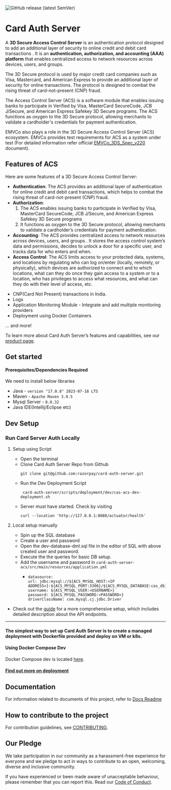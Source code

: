 ![GitHub release (latest SemVer)](https://img.shields.io/badge/release-v1.0.0-blue)

# Card Auth Server
A **3D Secure Access Control Server** is an authentication protocol designed to add an additional layer of security to online credit and debit card transactions . It is an **authentication, authorization, and accounting (AAA) platform** that enables centralized access to network resources across devices, users, and groups.

The 3D Secure protocol is used by major credit card companies such as Visa, Mastercard, and American Express to provide an additional layer of security for online transactions. The protocol is designed to combat the rising threat of card-not-present (CNP) fraud.

The Access Control Server (ACS) is a software module that enables issuing banks to participate in Verified by Visa, MasterCard SecureCode, JCB J/Secure, and American Express Safekey 3D Secure programs. The ACS functions as oxygen to the 3D Secure protocol, allowing merchants to validate a cardholder's credentials for payment authentication.

EMVCo also plays a role in the 3D Secure Access Control Server (ACS) ecosystem. EMVCo provides test requirements for ACS as a system under test (For detailed information refer official [EMVCo_3DS_Spec_v220](https://docs.3dsecure.io/3dsv2/_downloads/b412903d6e2c99b7828246fa10db5b3e/EMVCo_3DS_Spec_v220.pdf) document).

## Features of ACS

Here are some features of a 3D Secure Access Control Server:
* **Authentication**: The ACS provides an additional layer of authentication for online credit and debit card transactions, which helps to combat the rising threat of card-not-present (CNP) fraud.
* **Authorization**: 
  1. The ACS enables issuing banks to participate in Verified by Visa, MasterCard SecureCode, JCB J/Secure, and American Express Safekey 3D Secure programs 
  2. It functions as oxygen to the 3D Secure protocol, allowing merchants to validate a cardholder’s credentials for payment authentication.
* **Accounting**: The ACS provides centralized access to network resources across devices, users, and groups . It stores the access control system’s data and permissions, decides to unlock a door for a specific user, and tracks data for who enters and when.
* **Access Control**: The ACS limits access to your protected data, systems, and locations by regulating who can log on/enter (locally, remotely, or physically), which devices are authorized to connect and to which locations, what can they do once they gain access to a system or to a location, who has privileges to access what resources, and what can they do with their level of access, etc.

[//]: # (todo remove after approval)
* CNP(Card Not Present) transactions in India.
* Logs
* Application Monitoring Module - Integrate and add multiple monitoring providers
* Deployment using Docker Containers

\... and more!

To learn more about Card Auth Server’s features and capabilities, see our [product page](https://razorpay.com/).

## Get started 
#### Prerequisites/Dependencies Required
We need to install below libraries
* Java - `version "17.0.8" 2023-07-18 LTS`
* Maven - `Apache Maven 3.9.5`
* Mysql Server - `8.0.32`
* Java IDE(Intellij/Eclipse etc)

## Dev Setup
### Run Card Server Auth Locally
1. Setup using Script
   * Open the terminal
   * Clone Card Auth Server Repo from Github
     ```
     git clone git@github.com:razorpay/card-auth-server.git
     ```
   * Run the Dev Deployment Script 
     ```
      card-auth-server/scripts/deployment/dev/cas-acs-dev-deployment.sh  
     ```
   * Server must have started. Check by visiting 
      ```
      curl --location 'http://127.0.0.1:8080/actuator/health' 
     ```
  
2. Local setup manually
   * Spin up the SQL database
   * Create a user and password
   * Open the dev-database-dml.sql file in the editor of SQL with above created user and password.
   * Execute the the queries for basic DB setup.
   * Add the username and password in ``` card-auth-server-acs/src/main/resources/application.yml ```
     * ```
       datasource:
       url: jdbc:mysql://${ACS_MYSQL_HOST:<IP ADDRESS>}:${ACS_MYSQL_PORT:3306}/${ACS_MYSQL_DATABASE:cas_db}
       username: ${ACS_MYSQL_USER:<USERNAME>}
       password: ${ACS_MYSQL_PASSWORD:<PASSWORD>}
       driverClassName: com.mysql.cj.jdbc.Driver 
       ```

[//]: # (//todo add link to swagger page )
  * Check out the [guide]() for a more comprehensive setup, which includes detailed description about the API endpoints.




---
####  The simplest way to set up Card Auth Server is to create a managed deployment with Dockerfile provided and deploy on VM or k8s.
#### Using Docker Compose Dev
Docker Compose dev is located [here](https://github.com/razorpay/card-auth-server/blob/master/scripts/deployment/dockerconf/card-auth-server-acs/docker-compose-dev.yaml).


#### [Find out more on deployment](docs/README_DEPLOY.md)

## Documentation
For information related to documents of this project, refer to [Docs Readme](docs/README.md)

## How to contribute to the project
For contribution guidelines, see [CONTRIBUTING](CONTRIBUTING.md).

## Our Pledge
We take participation in our community as a harassment-free experience for everyone and we pledge to act in ways to contribute to an open, welcoming, diverse and inclusive community.

If you have experienced or been made aware of unacceptable behaviour, please remember that you can report this. Read our [Code of Conduct](CODE_OF_CONDUCT).







[//]: # ()
[//]: # (You can start Card Auth Server ACS following below steps.)

[//]: # (* Checkout Card Auth Server Repo)

[//]: # (    ```)

[//]: # (    git clone git@github.com:razorpay/card-auth-server.git)

[//]: # (    ```)

[//]: # (* Go to Card Auth Server Repo directory)

[//]: # (    ``` )

[//]: # (    cd card-auth-server)

[//]: # (    ```)

[//]: # (* Create java jar binaries via)

[//]: # (    ```)

[//]: # (    mvn clean install -U)

[//]: # (    ```)

[//]: # (* Go to docker compose file directory)

[//]: # (    ```)

[//]: # (    cd ./scripts/deployment/dockerconf/card-auth-server/)

[//]: # (    ```)

[//]: # (* Run below command)

[//]: # (    ```)

[//]: # (    docker-compose -f docker-compose-dev.yaml up)

[//]: # (    ```)

[//]: # (* Check if server is up)

[//]: # (    ```)

[//]: # (    curl --location 'http://127.0.0.1:8080/actuator/health')

[//]: # (    ```)